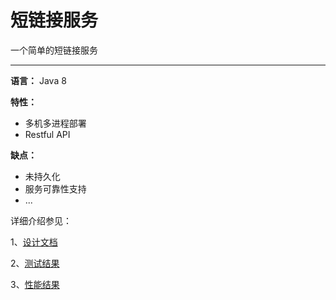# 短链接服务

一个简单的短链接服务

---

**语言：** Java 8

**特性：**

- 多机多进程部署
- Restful API

**缺点：**

- 未持久化
- 服务可靠性支持
- ...

详细介绍参见：

1、[设计文档](docs/design.md)

2、[测试结果](docs/test_result.md)

3、[性能结果](docs/performance.md)
